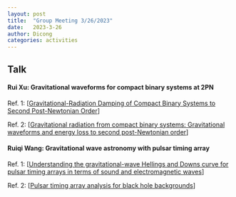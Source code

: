```yaml
---
layout: post
title:  "Group Meeting 3/26/2023"
date:   2023-3-26
author: Dicong
categories: activities
---
```


## Talk

#### Rui Xu:  Gravitational waveforms for compact binary systems at 2PN


Ref. 1: [[Gravitational-Radiation Damping of Compact Binary Systems to Second Post-Newtonian Order](https://journals.aps.org/prl/abstract/10.1103/PhysRevLett.74.3515)]

Ref. 2: [[Gravitational radiation from compact binary systems: Gravitational waveforms and energy loss to second post-Newtonian order](https://journals.aps.org/prd/abstract/10.1103/PhysRevD.54.4813)]


#### Ruiqi Wang: Gravitational wave astronomy with pulsar timing array


Ref. 1: [[Understanding the gravitational-wave Hellings and Downs curve for pulsar timing arrays in terms of sound and electromagnetic waves](https://aapt.scitation.org/doi/10.1119/1.4916358)]

Ref. 2: [[Pulsar timing array analysis for black hole backgrounds](https://iopscience.iop.org/article/10.1088/0264-9381/30/22/224005)]
